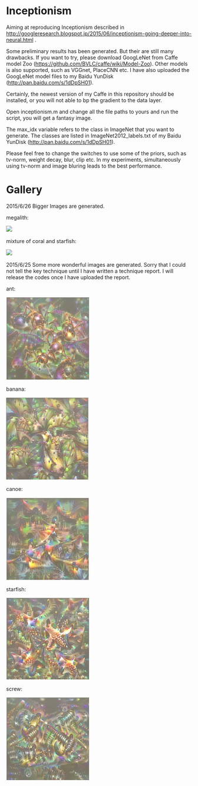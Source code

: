 Inceptionism
===============

Aiming at reproducing Inceptionism described in http://googleresearch.blogspot.jp/2015/06/inceptionism-going-deeper-into-neural.html .

Some preliminary results has been generated. But their are still many drawbacks. If you want to try, please download GoogLeNet from 
Caffe model Zoo (https://github.com/BVLC/caffe/wiki/Model-Zoo). Other models is also supported, such as VGGnet, PlaceCNN etc. I have also uploaded the GoogLeNet model files to my Baidu YunDisk (http://pan.baidu.com/s/1dDpSH01).

Certainly, the newest version of my Caffe in this repository should be installed, or you will not able to bp the gradient to the data layer.

Open inceptionism.m and change all the file paths to yours and run the script, you will get a fantasy image.

The max_idx variable refers to the class in ImageNet that you want to generate. The classes are listed in ImageNet2012_labels.txt 
of my Baidu YunDisk (http://pan.baidu.com/s/1dDpSH01).

Please feel free to change the switches to use some of the priors, such as tv-norm, weight decay, blur, clip etc. In my experiments, simultaneously using tv-norm and image bluring leads to the best performance.

Gallery
==============
2015/6/26 Bigger Images are generated.

megalith:

![](http://pic2.zhimg.com/54c0ee332437a548d25475e1e80ef985_b.jpg)

mixture of coral and starfish:

![](http://pic1.zhimg.com/c647e1790e56b624e4f59a376acd14d0_b.jpg)


2015/6/25 Some more wonderful images are generated. Sorry that I could not tell the key technique until I have written a technique report. I will release the codes once I have uploaded the report.

ant:

![ant](gallery/ant.jpg)

banana:

![banana](gallery/banana.jpg)

canoe:

![canoe](gallery/canoe.jpg)

starfish:

![starfish](gallery/starfish.jpg)

screw:

![screw](gallery/screw.jpg)
